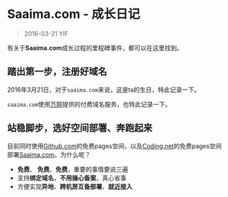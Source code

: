 # Saaima.com - 成长日记

> 2016-03-21 YIF

有关于**Saaima.com**成长过程的里程碑事件，都可以在这里找到。

## 踏出第一步，注册好域名

2016年3月21日，对于`saaima.com`来说，这是ta的生日，特此记录一下。

`saaima.com`使用[万网](https://wanwang.aliyun.com/ "点击进入万网")提供的付费域名服务，也特此记录一下。

## 站稳脚步，选好空间部署、奔跑起来
目前同时使用[Github.com](https://github.com/ "点击进入")的免费pages空间，以及[Coding.net](https://coding.net/ "点击进入")的免费pages空间部署[Saaima.com](//saaima.com "点击进入")。为什么呢？

* **免费**、 **免费**、**免费**，重要的事情要说三遍
* 支持**绑定域名**，**不用操心备案**，真心省事
* 方便实现**异地**、**跨机房互备部署**、**就近接入**
